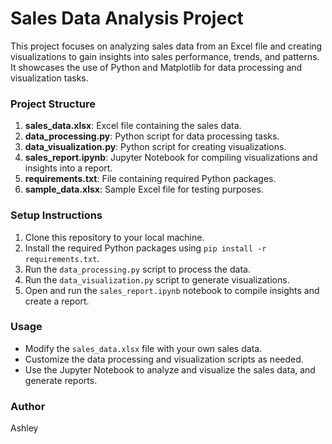 # Sales Data Analysis Project

This project focuses on analyzing sales data from an Excel file and creating visualizations to gain insights into sales performance, trends, and patterns. It showcases the use of Python and Matplotlib for data processing and visualization tasks.

### Project Structure

1. **sales_data.xlsx**: Excel file containing the sales data.
2. **data_processing.py**: Python script for data processing tasks.
3. **data_visualization.py**: Python script for creating visualizations.
4. **sales_report.ipynb**: Jupyter Notebook for compiling visualizations and insights into a report.
5. **requirements.txt**: File containing required Python packages.
6. **sample_data.xlsx**: Sample Excel file for testing purposes.

### Setup Instructions

1. Clone this repository to your local machine.
2. Install the required Python packages using `pip install -r requirements.txt`.
3. Run the `data_processing.py` script to process the data.
4. Run the `data_visualization.py` script to generate visualizations.
5. Open and run the `sales_report.ipynb` notebook to compile insights and create a report.

### Usage

- Modify the `sales_data.xlsx` file with your own sales data.
- Customize the data processing and visualization scripts as needed.
- Use the Jupyter Notebook to analyze and visualize the sales data, and generate reports.

### Author

Ashley
